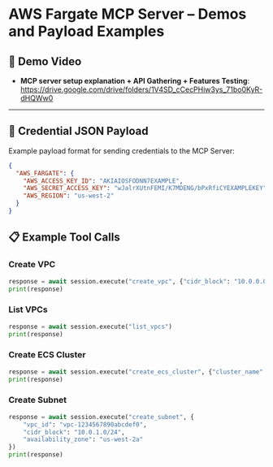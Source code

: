 # AWS Fargate MCP Server – Demos and Payload Examples

## 🎥 Demo Video
- **MCP server setup explanation + API Gathering + Features Testing**: https://drive.google.com/drive/folders/1V4SD_cCecPHiw3ys_71bo0KyR-dHQWw0

---

## 🔐 Credential JSON Payload
Example payload format for sending credentials to the MCP Server:
```json
{
  "AWS_FARGATE": {
    "AWS_ACCESS_KEY_ID": "AKIAIOSFODNN7EXAMPLE",
    "AWS_SECRET_ACCESS_KEY": "wJalrXUtnFEMI/K7MDENG/bPxRfiCYEXAMPLEKEY",
    "AWS_REGION": "us-west-2"
  }
}
```

## 📋 Example Tool Calls

### Create VPC
```python
response = await session.execute("create_vpc", {"cidr_block": "10.0.0.0/16", "name": "my-mcp-vpc"})
print(response)
```

### List VPCs
```python
response = await session.execute("list_vpcs")
print(response)
```

### Create ECS Cluster
```python
response = await session.execute("create_ecs_cluster", {"cluster_name": "my-mcp-cluster"})
print(response)
```

### Create Subnet
```python
response = await session.execute("create_subnet", {
    "vpc_id": "vpc-1234567890abcdef0", 
    "cidr_block": "10.0.1.0/24", 
    "availability_zone": "us-west-2a"
})
print(response)
```
